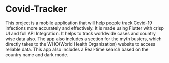 # Covid-Tracker
This project is a  mobile application that will help people track Covid-19 infections more accurately and effectively. It is made using Flutter with crisp UI and full API Integration. It helps to track worldwide cases and country wise data also. The app also includes a section for the myth busters, which directly takes to the WHO(World Health Organization) website to access reliable data. This app also includes a Real-time search based on the country name and dark mode.
